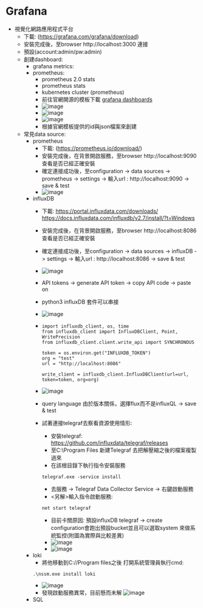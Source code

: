 # Grafana
- 視覺化網路應用程式平台
  - 下載: (https://grafana.com/grafana/download)
  - 安裝完成後，至browser http://localhost:3000 連接
  - 預設(account:admin/pw:admin)
  - 創建dashboard:
    - grafana metrics:
    - prometheus:
      - prometheus 2.0 stats
      - prometheus stats
      - kubernetes cluster (prometheus)
      - 前往官網開源的模板下載 [grafana dashboards](https://grafana.com/grafana/dashboards/?pg=hp&plcmt=lt-box-dashboards)
      - ![image](https://github.com/brian09088/Grafana/assets/72643996/160f3fb7-58ca-4310-893c-ffca958734d7)
      - ![image](https://github.com/brian09088/Grafana/assets/72643996/d93dfa31-e8bb-4160-ac0a-aa2718c5b0ac)
      - ![image](https://github.com/brian09088/Grafana/assets/72643996/dbf4acd5-0287-4433-acb3-951a0af22e06)
      - 根據官網模板提供的id與json檔案來創建
  - 常見data source:
    - prometheus
      - 下載: (https://prometheus.io/download/)
      - 安裝完成後，在背景開啟服務，至browser http://localhost:9090 查看是否已經正確安裝
      - 確定連接成功後，至configuration -> data sources -> prometheus -> settings -> 輸入url : http://localhost:9090 -> save & test
      - ![image](https://github.com/brian09088/Grafana/assets/72643996/45358fbe-3611-4d95-924f-28be7406461f)
    - influxDB
      - 下載: https://portal.influxdata.com/downloads/ https://docs.influxdata.com/influxdb/v2.7/install/?t=Windows
      - 安裝完成後，在背景開啟服務，至browser http://localhost:8086 查看是否已經正確安裝
      - 確定連接成功後，至configuration -> data sources -> influxDB -> settings -> 輸入url : http://localhost:8086 -> save & test
      - ![image](https://github.com/brian09088/Grafana/assets/72643996/41d0bbcd-0ce3-439c-a46f-cb2ba605e4e8)
      - API tokens -> generate API token -> copy API code -> paste on
      - python3 influxDB 套件可以串接
      - ![image](https://github.com/brian09088/Grafana/assets/72643996/d7134024-8701-405e-84a4-2a211ad05056)

      - ```
        import influxdb_client, os, time
        from influxdb_client import InfluxDBClient, Point, WritePrecision
        from influxdb_client.client.write_api import SYNCHRONOUS
        
        token = os.environ.get("INFLUXDB_TOKEN")
        org = "test"
        url = "http://localhost:8086"
        
        write_client = influxdb_client.InfluxDBClient(url=url, token=token, org=org)
        ```
      - ![image](https://github.com/brian09088/Grafana/assets/72643996/9cffa935-2f68-4374-b73f-4ca61e9919e3)
      - query language 由於版本關係，選擇flux而不是influxQL -> save & test
      - 試著連接telegraf去察看資源使用情形:
        - 安裝telegraf: https://github.com/influxdata/telegraf/releases
        - 至C:\Program Files 新建Telegraf 去把解壓縮之後的檔案複製過來
        - 在該根目錄下執行指令安裝服務
        ```
        telegraf.exe -service install
        ```
        - 去服務 -> Telegraf Data Collector Service -> 右鍵啟動服務
        - <另解>輸入指令啟動服務:
        ```
        net start telegraf
        ```
        - 目前卡關原因: 預設influxDB telegraf -> create configuration會跑出預設bucket並且可以選取system 來做系統監控(附圖為實際與比較差異)
        - ![image](https://github.com/brian09088/Grafana/assets/72643996/db29c756-c596-46f9-bf55-bc89467b44f7)
        - ![image](https://github.com/brian09088/Grafana/assets/72643996/1dc70676-a1ea-42ea-82bc-5a1b1fab2bd0)
    - loki
      - 將他移動到C://Program files之後 打開系統管理員執行cmd:
      ```
      .\nssm.exe install loki
      ```
      - ![image](https://github.com/brian09088/Grafana/assets/72643996/f57266e6-4703-4fbd-9b30-0269fbb20724)
      - 發現啟動服務異常，目前懸而未解 ![image](https://github.com/brian09088/Grafana/assets/72643996/e18cf7d9-aa85-4fdf-8ee0-709f4a58867b)
    - SQL
